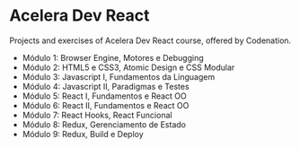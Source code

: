 # Acelera Dev React

Projects and exercises of Acelera Dev React course, offered by Codenation.

- Módulo 1: Browser Engine, Motores e Debugging
- Módulo 2: HTML5 e CSS3, Atomic Design e CSS Modular
- Módulo 3: Javascript I, Fundamentos da Linguagem
- Módulo 4: Javascript II, Paradigmas e Testes
- Módulo 5: React I, Fundamentos e React OO
- Módulo 6: React II, Fundamentos e React OO
- Módulo 7: React Hooks, React Funcional
- Módulo 8: Redux, Gerenciamento de Estado
- Módulo 9: Redux, Build e Deploy
